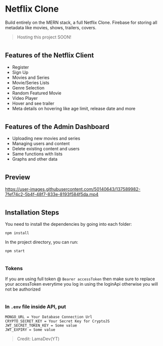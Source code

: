 # Netflix Clone
Build entirely on the MERN stack, a full Netflix Clone. Firebase for storing all metadata like movies, shows, trailers, covers.
> Hosting this project SOON!

#

## Features of the Netflix Client
- Register
- Sign Up
- Movies and Series
- Movie/Series Lists
- Genre Selection
- Random Featured Movie
- Video Player
- Hover and see trailer
- Meta details on hovering like age limit, release date and more

#

## Features of the Admin Dashboard
- Uploading new movies and series
- Managing users and content
- Delete existing content and users
- Same functions with lists
- Graphs and other data

#

## Preview

https://user-images.githubusercontent.com/50140643/137589982-7fef74c2-5b4f-48f7-833e-8193f584f5da.mp4

#

## Installation Steps
You need to install the dependencies by going into each folder:

```
npm install
```

In the project directory, you can run:

```
npm start
```

#

### Tokens 
If you are using full token @ `Bearer accessToken` then make sure to replace your accessToken everytime you log in using the loginApi otherwise you will not be authorized

#

### In `.env` file inside API, put

```
MONGO_URL = Your Database Connection Url
CRYPTO_SECRET_KEY = Your Secret Key for CryptoJS
JWT_SECRET_TOKEN_KEY = Some value 
JWT_EXPIRY = Some value
``` 

> Credit: LamaDev(YT)
